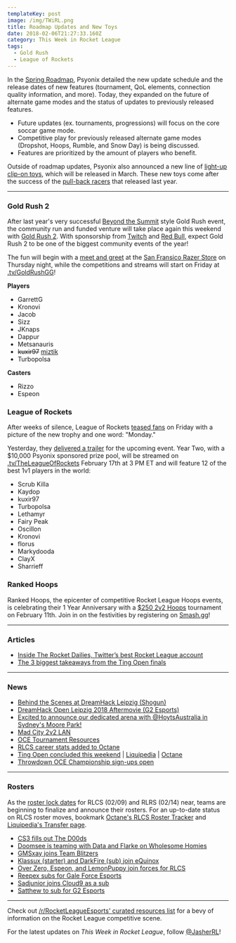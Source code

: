 ```yaml
---
templateKey: post
image: /img/TWiRL.png
title: Roadmap Updates and New Toys
date: 2018-02-06T21:27:33.160Z
category: This Week in Rocket League
tags:
  - Gold Rush
  - League of Rockets
---
```


In the [Spring Roadmap](https://www.rocketleague.com/news/rocket-league-roadmap-spring-2018/), Psyonix detailed the new update schedule and the release dates of new features (tournament, QoL elements, connection quality information, and more). Today, they expanded on the future of alternate game modes and the status of updates to previously released features. 

* Future updates (ex. tournaments, progressions) will focus on the core soccar game mode. 
* Competitive play for previously released alternate game modes (Dropshot, Hoops, Rumble, and Snow Day) is being discussed. 
* Features are prioritized by the amount of players who benefit.

Outside of roadmap updates, Psyonix also announced a new line of [light-up clip-on toys](https://www.rocketleague.com/news/new-rocket-league-toys-march-2018/), which will be released in March. These new toys come after the success of the [pull-back racers](https://www.rocketleague.com/news/rocket-league-pull-back-racers-arrive-in-june/) that released last year. 

---

### Gold Rush 2

After last year's very successful [Beyond the Summit](http://beyondthesummit.tv/) style Gold Rush event, the community run and funded venture will take place again this weekend with [Gold Rush 2](https://smash.gg/tournament/gold-rush-2/details). With sponsorship from [Twitch](https://twitter.com/GoldRushGG/status/958383612356734976) and [Red Bull](https://twitter.com/GoldRushGG/status/960628806334558208), expect Gold Rush 2 to be one of the biggest community events of the year!

The fun will begin with a [meet and greet](https://twitter.com/GoldRushGG/status/960573740168839168) at the [San Fransico Razer Store](https://twitter.com/RazerStore) on Thursday night, while the competitions and streams will start on Friday at [.tv/GoldRushGG](https://twitch.tv/GoldRushGG)!

**Players**

* GarrettG
* Kronovi
* Jacob
* Sizz
* JKnaps
* Dappur
* Metsanauris
* ~~kuxir97~~ [miztik](https://twitter.com/GoldRushGG/status/961177722461372416)
* Turbopolsa

**Casters**

* Rizzo
* Espeon

### League of Rockets

After weeks of silence, League of Rockets [teased fans](https://twitter.com/LeagueOfRockets/status/959510235269468160) on Friday with a picture of the new trophy and one word: "Monday." 

Yesterday, they [delivered a trailer](https://twitter.com/LeagueOfRockets/status/960611512300818432) for the upcoming event. Year Two, with a $10,000 Psyonix sponsored prize pool, will be streamed on [.tv/TheLeagueOfRockets](https://www.twitch.tv/theleagueofrockets) February 17th at 3 PM ET and will feature 12 of the best 1v1 players in the world:

* Scrub Killa
* Kaydop
* kuxir97
* Turbopolsa
* Lethamyr
* Fairy Peak
* Oscillon
* Kronovi
* florus
* Markydooda
* ClayX
* Sharrieff

### Ranked Hoops

Ranked Hoops, the epicenter of competitive Rocket League Hoops events, is celebrating their 1 Year Anniversary with a [$250 2v2 Hoops](https://smash.gg/tournament/2v2-hoops-tournament-pc-xbox-switch-02-11-18) tournament on February 11th. Join in on the festivities by registering on [Smash.gg](https://smash.gg/tournament/2v2-hoops-tournament-pc-xbox-switch-02-11-18)!

---

### Articles

* [Inside The Rocket Dailies, Twitter’s best Rocket League account](http://rocketeers.gg/interview-rocket-dailies-best-rocket-league-twitter-account/)
* [The 3 biggest takeaways from the Ting Open finals](http://rocketeers.gg/gale-force-esports-win-ting-open-rocket-league/)

---

### News

* [Behind the Scenes at DreamHack Leipzig (Shogun)](https://www.youtube.com/watch?v=-BBKo2wNWz8)
* [DreamHack Open Leipzig 2018 Aftermovie (G2 Esports)](https://www.youtube.com/watch?v=EiF0sARiGuo)
* [Excited to announce our dedicated arena with @HoytsAustralia in Sydney's Moore Park!](https://twitter.com/GfinityAU/status/960279295212974080)
* [Mad City 2v2 LAN](https://www.reddit.com/r/RocketLeagueEsports/comments/7v2ib8/mad_city_n3rd_street_1000_2v2_lan_discussion/)
* [OCE Tournament Resources](https://www.reddit.com/r/RocketLeagueEsports/comments/7v2lkf/i_want_to_get_into_the_oce_a_bit_but_its_really/)
* [RLCS career stats added to Octane](https://twitter.com/Slokh_/status/959999197599666176)
* [Ting Open concluded this weekend](https://www.reddit.com/r/RocketLeagueEsports/comments/7v7xuz/day_2_ting_open_grand_finals_discussion/) | [Liquipedia](http://liquipedia.net/rocketleague/Ting/Ting_Open) | [Octane](http://octane.gg/event/ting-open-finals/)
* [Throwdown OCE Championship sign-ups open](https://throwdownesports.com/rocket-league-oce-championship/)

---

### Rosters

As the [roster lock dates](https://www.reddit.com/r/RocketLeagueEsports/comments/7sgszl/rlcs_roster_lock_info/) for RLCS (02/09) and RLRS (02/14) near, teams are beginning to finalize and announce their rosters. For an up-to-date status on RLCS roster moves, bookmark [Octane's RLCS Roster Tracker](http://octane.gg/news/rlcs-roster-tracker) and [Liquipedia's Transfer page](http://liquipedia.net/rocketleague/Transfers). 

* [CS3 fills out The D00ds](https://twitter.com/JorolelinRL/status/959663942737059840)
* [Doomsee is teaming with Data and Flarke on Wholesome Homies](https://twitter.com/Doomseee/status/960828731811090432)
* [GMSxay joins Team Blitzers](https://twitter.com/TeamBlitzers/status/960632600015589382)
* [Klassux (starter) and DarkFire (sub) join eQuinox](https://twitter.com/CorruptedGabe/status/960997031685734401)
* [Over Zero, Espeon, and LemonPuppy join forces for RLCS](https://twitter.com/OverZeroRL/status/961036324231720960)
* [Reepex subs for Gale Force Esports](https://twitter.com/GFEviolentpanda/status/960811818376671232)
* [Sadjunior joins Cloud9 as a sub](https://twitter.com/SquishyMuffinz/status/960896386022612994)
* [Satthew to sub for G2 Esports](https://twitter.com/JKnapsRL/status/961004937613279238)

---

Check out [/r/RocketLeagueEsports' curated resources list](https://www.reddit.com/r/RocketLeagueEsports/wiki/links) for a bevy of information on the Rocket League competitive scene.

For the latest updates on *This Week in Rocket League*, follow [@JasherRL](https://twitter.com/JasherRL)! 